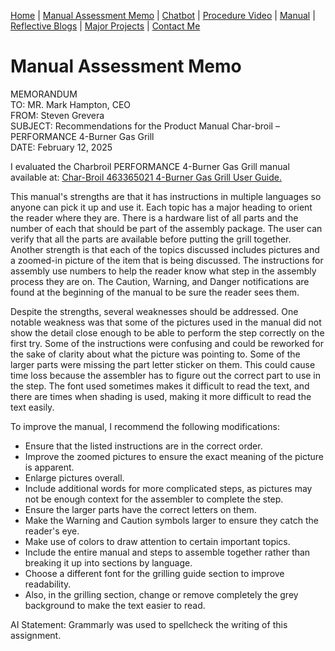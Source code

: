 [Home](index.md) | [Manual Assessment Memo](Charbroil_Grill_Manual_Memo.md) | [Chatbot](chatbot.md) | [Procedure Video](procedure_video.md) | [Manual](manual.md) | [Reflective Blogs](reflective_blogs.md) | [Major Projects](Major_Projects.md) | [Contact Me](Contact_Me.md)
# Manual Assessment Memo

MEMORANDUM
<br />
TO: MR. Mark Hampton, CEO
<br />
FROM: Steven Grevera
<br />
SUBJECT: Recommendations for the Product Manual Char-broil – PERFORMANCE 4-Burner Gas Grill
<br />
DATE: February 12, 2025
<br />

I evaluated the Charbroil PERFORMANCE 4-Burner Gas Grill manual available at:
[Char-Broil 463365021 4-Burner Gas Grill User Guide.](https://manuals.plus/char-broil/463365021-4-burner-gas-grill-manual-pdf) 
<br />

This manual's strengths are that it has instructions in multiple languages so anyone can pick it up and use it. Each topic has a major heading to orient the reader where they are. There is a hardware list of all parts and the number of each that should be part of the assembly package. The user can verify that all the parts are available before putting the grill together. Another strength is that each of the topics discussed includes pictures and a zoomed-in picture of the item that is being discussed. The instructions for assembly use numbers to help the reader know what step in the assembly process they are on. The Caution, Warning, and Danger notifications are found at the beginning of the manual to be sure the reader sees them. 
<br />

Despite the strengths, several weaknesses should be addressed. One notable weakness was that some of the pictures used in the manual did not show the detail close enough to be able to perform the step correctly on the first try. Some of the instructions were confusing and could be reworked for the sake of clarity about what the picture was pointing to. Some of the larger parts were missing the part letter sticker on them. This could cause time loss because the assembler has to figure out the correct part to use in the step. The font used sometimes makes it difficult to read the text, and there are times when shading is used, making it more difficult to read the text easily.
<br />

To improve the manual, I recommend the following modifications: 
* Ensure that the listed instructions are in the correct order.
*	Improve the zoomed pictures to ensure the exact meaning of the picture is apparent.
*	Enlarge pictures overall.
*	Include additional words for more complicated steps, as pictures may not be enough context for the assembler to complete the step.
*	Ensure the larger parts have the correct letters on them.
*	Make the Warning and Caution symbols larger to ensure they catch the reader's eye.
*	Make use of colors to draw attention to certain important topics.
*	Include the entire manual and steps to assemble together rather than breaking it up into sections by language. 
*	Choose a different font for the grilling guide section to improve readability.
*	Also, in the grilling section, change or remove completely the grey background to make the text easier to read.

AI Statement: Grammarly was used to spellcheck the writing of this assignment. 


